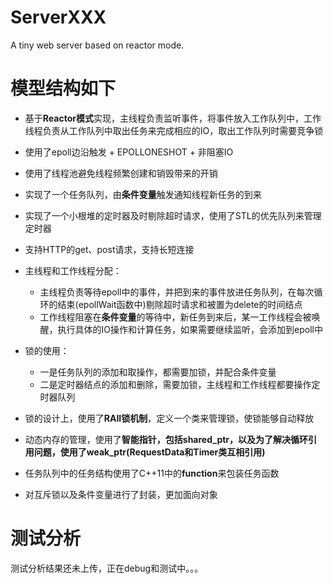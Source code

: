 # ServerXXX
A tiny web server based on reactor mode.

# 模型结构如下

* 基于**Reactor模式**实现，主线程负责监听事件，将事件放入工作队列中，工作线程负责从工作队列中取出任务来完成相应的IO，取出工作队列时需要竞争锁

* 使用了epoll边沿触发 + EPOLLONESHOT + 非阻塞IO
* 使用了线程池避免线程频繁创建和销毁带来的开销
* 实现了一个任务队列，由**条件变量**触发通知线程新任务的到来
* 实现了一个小根堆的定时器及时剔除超时请求，使用了STL的优先队列来管理定时器
* 支持HTTP的get、post请求，支持长短连接
* 主线程和工作线程分配：
    * 主线程负责等待epoll中的事件，并把到来的事件放进任务队列，在每次循环的结束(epollWait函数中)剔除超时请求和被置为delete的时间结点
    * 工作线程阻塞在**条件变量**的等待中，新任务到来后，某一工作线程会被唤醒，执行具体的IO操作和计算任务，如果需要继续监听，会添加到epoll中 
* 锁的使用：
    * 一是任务队列的添加和取操作，都需要加锁，并配合条件变量
    * 二是定时器结点的添加和删除，需要加锁，主线程和工作线程都要操作定时器队列
* 锁的设计上，使用了**RAII锁机制**，定义一个类来管理锁，使锁能够自动释放
* 动态内存的管理，使用了**智能指针，包括shared_ptr，以及为了解决循环引用问题，使用了weak_ptr(RequestData和Timer类互相引用)**
* 任务队列中的任务结构使用了C++11中的**function**来包装任务函数  
* 对互斥锁以及条件变量进行了封装，更加面向对象

# 测试分析

测试分析结果还未上传，正在debug和测试中。。。
